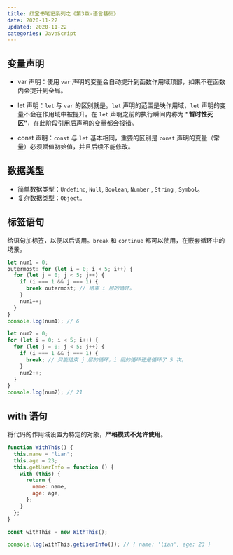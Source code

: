 ```yaml
---
title: 红宝书笔记系列之《第3章-语言基础》
date: 2020-11-22
updated: 2020-11-22
categories: JavaScript
---
```


## 变量声明

- var 声明：使用 `var` 声明的变量会自动提升到函数作用域顶部，如果不在函数内会提升到全局。

- let 声明：`let` 与 `var` 的区别就是。`let` 声明的范围是块作用域，`let` 声明的变量不会在作用域中被提升。在 `let` 声明之前的执行瞬间内称为 **"暂时性死区"**，在此阶段引用后声明的变量都会报错。

- const 声明：`const` 与 `let` 基本相同，重要的区别是 `const` 声明的变量（常量）必须赋值初始值，并且后续不能修改。

## 数据类型

- 简单数据类型：`Undefind`, `Null`, `Boolean`, `Number` , `String` , `Symbol`。
- 复杂数据类型：`Object`。

## 标签语句

给语句加标签，以便以后调用。`break` 和 `continue` 都可以使用，在嵌套循环中的场景。

```js
let num1 = 0;
outermost: for (let i = 0; i < 5; i++) {
  for (let j = 0; j < 5; j++) {
    if (i === 1 && j === 1) {
      break outermost; // 结束 i 层的循环。
    }
    num1++;
  }
}
console.log(num1); // 6

let num2 = 0;
for (let i = 0; i < 5; i++) {
  for (let j = 0; j < 5; j++) {
    if (i === 1 && j === 1) {
      break; // 只能结束 j 层的循环，i 层的循环还是循环了 5 次。
    }
    num2++;
  }
}
console.log(num2); // 21
```

## with 语句

将代码的作用域设置为特定的对象，**严格模式不允许使用**。

```js
function WithThis() {
  this.name = "lian";
  this.age = 23;
  this.getUserInfo = function () {
    with (this) {
      return {
        name: name,
        age: age,
      };
    }
  };
}

const withThis = new WithThis();

console.log(withThis.getUserInfo()); // { name: 'lian', age: 23 }
```
